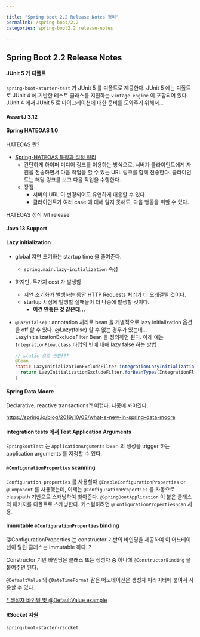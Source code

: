 ```yaml
---

title: "Spring boot 2.2 Release Notes 정리"
permalink: /spring-boot/2.2
categories: spring-boot2.2 release-notes

---
```


## Spring Boot 2.2 Release Notes

#### JUnit 5 가 디폴트

`spring-boot-starter-test` 가 JUnit 5 를 디폴트로 제공한다. JUnit 5 에는 디폴트로 JUnit 4 에 기반한 테스트 클래스를 지원하는 `vintage engine` 이 포함되어 있다. JUnit 4 에서 JUnit 5 로 마이그레이션에 대한 준비를 도와주기 위해서...

#### AssertJ 3.12

#### Spring HATEOAS 1.0

HATEOAS 란?

* [Spring-HATEOAS 특징과 설정 정리](https://otrodevym.tistory.com/entry/Spring-HATEOAS-특징과-설정-정리)
  * 간단하게 하이퍼 미디어 링크를 이용하는 방식으로, 서버가 클라이언트에게 자원을 전송하면서 다음 작업을 할 수 있는 URL 링크를 함께 전송한다. 클라이언트는 해당 링크를 보고 다음 작업을 수행한다.
  * 장점
    * 서버의 URL 이 변경되어도 유연하게 대응할 수 있다.
    * 클라이언트가 여러 case 에 대해 알지 못해도, 다음 행동을 취할 수 있다.

HATEOAS 정식 M1 release

#### Java 13 Support

#### Lazy initialization

* global 지연 초기화는 startup time 을 줄여준다.

  * `spring.main.lazy-initialization` 속성

* 하지만, 두가지 cost 가 발생함

  * 지연 초기화가 발생하는 동안 HTTP Requests 처리가 더 오래걸릴 것이다.
  * startup 시점에 발생할 실패들이 더 나중에 발생할 것이다.
    * **이건 안좋은 것 같은데...**

* `@Lazy(false)` : annotation 처리로 bean 을 개별적으로 lazy initialization 옵션을 off 할 수 있다. @Lazy(false) 할 수 없는 경우가 있는데... LazyInitializationExcludeFilter Bean 을 정의하면 된다. 아래 예는 `IntegrationFlow.class` 타입의 빈에 대해 lazy false 하는 방법

  ```java
  // static 으로 선언???
  @Bean
  static LazyInitializationExcludeFilter integrationLazyInitialization() {
    return LazyInitializationExcludeFilter.forBeanTypes(IntegrationFlow.class);
  }
  ```

#### Spring Data Moore

Declarative, reactive transactions?! 어렵다. 나중에 봐야겠다.

https://spring.io/blog/2019/10/08/what-s-new-in-spring-data-moore

#### integration tests 에서 Test Application Arguments

`SpringBootTest` 는 `ApplicationArguments` bean 의 생성을 trigger 하는 application arguments 를 지정할 수 있다.

#### `@ConfigurationProperties` scanning

`Configuration properties` 를 사용할때 `@EnableConfigurationProperties` or `@Component` 를 사용했는데, 이제는 `@ConfigurationProperties` 를 자동으로 classpath 기반으로 스캐닝하여 찾아준다. `@SpringBootApplication` 이 붙은 클래스의 패키지를 디폴트로 스캐닝한다. 커스텀하려면 `@ConfigurationPropertiesScan` 사용.

#### Immutable `@ConfigurationProperties` binding

@ConfigurationProperties 는 constructor 기반의 바인딩을 제공하여 이 어노테이션이 달린 클래스는 immutable 하다..?

Constructor 기반 바인딩은 클래스 또는 생성자 중 하나에 `@ConstructorBinding` 을 붙여주면 된다.

`@DefaultValue` 와 `@DateTimeFormat` 같은 어노테이션은 생성자 파라미터에 붙여서 사용할 수 있다. 

[* 생성자 바인딩 및 @DefaultValue example](https://docs.spring.io/spring-boot/docs/2.2.0.RELEASE/reference/html/spring-boot-features.html#boot-features-external-config-constructor-binding)

#### RSocket 지원

`spring-boot-starter-rsocket`